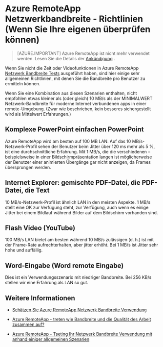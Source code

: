 <properties 
    pageTitle="Azure RemoteApp Netzwerkbandbreite - allgemeine Richtlinien | Microsoft Azure"
    description="Verstehen Sie einige grundlegende Netzwerk Bandbreite Richtlinien für Ihre Azure RemoteApp Websitesammlungen und apps."
    services="remoteapp"
    documentationCenter="" 
    authors="lizap" 
    manager="mbaldwin" />

<tags 
    ms.service="remoteapp" 
    ms.workload="compute" 
    ms.tgt_pltfrm="na" 
    ms.devlang="na" 
    ms.topic="article" 
    ms.date="08/15/2016" 
    ms.author="elizapo" />
    
# <a name="azure-remoteapp-network-bandwidth---general-guidelines-if-you-cant-test-your-own"></a>Azure RemoteApp Netzwerkbandbreite - Richtlinien (Wenn Sie Ihre eigenen überprüfen können)

> [AZURE.IMPORTANT]
> Azure RemoteApp ist nicht mehr verwendet werden. Lesen Sie die Details der [Ankündigung](https://go.microsoft.com/fwlink/?linkid=821148) .

Wenn Sie nicht die Zeit oder Videofunktionen in Azure RemoteApp [Netzwerk Bandbreite Tests](remoteapp-bandwidthtests.md) ausgeführt haben, sind hier einige sehr allgemeinen Richtlinien, mit denen Sie die Bandbreite pro Benutzer zu ermitteln können.

Wenn Sie eine Kombination aus diesen Szenarien enthalten, nicht empfohlen etwas kleiner als (oder gleich) 10 MB/s als der MINIMALWERT Netzwerk-Bandbreite für moderne Internet verbundenen apps in einer remote-Umgebung. (Zwar wie beschrieben, kein besseres sichergestellt wird als Mittelwert Erfahrungen.)

## <a name="complex-powerpoint-simple-powerpoint"></a>Komplexe PowerPoint einfachen PowerPoint

Azure RemoteApp wird am besten auf 100 MB LAN. Auf das 10 MB/s-Netzwerk-Profil sehen der Benutzer beim Jitter über 120 ms mehr als 5 %, ist eine durchschnittliche Erfahrung. Mit 1 MB/s, die die verschiedenen – beispielsweise in einer Bildschirmpräsentation langen ist möglicherweise der Benutzer einer animierten Übergänge gar nicht anzeigen, da Frames übersprungen werden.

## <a name="internet-explorer-mixed-pdf-pdf-text"></a>Internet Explorer: gemischte PDF-Datei, die PDF-Datei, die Text

10 MB/s-Netzwerk-Profil ist ähnlich LAN in den meisten Aspekte. 1 MB/s stellt eine OK zur Verfügung steht, zur Verfügung, auch wenn es einige Jitter bei einem Bildlauf während Bilder auf dem Bildschirm vorhanden sind.

## <a name="flash-video-youtube"></a>Flash Video (YouTube)

100 MB/s LAN bietet am besten während 10 MB/s zulässigen (d. h.) ist mit der Frame-Rate aufrechterhalten, aber jitter erhöht. Bei 1 MB/s ist Jitter sehr hohe und auffällig.

## <a name="word-typing-word-remote-input"></a>Word-Eingabe (Word remote Eingabe)
Dies ist ein Verwendungsszenario mit niedriger Bandbreite. Bei 256 KB/s stellen wir eine Erfahrung als LAN so gut.

## <a name="learn-more"></a>Weitere Informationen
- [Schätzen Sie Azure RemoteApp Netzwerk Bandbreite Verwendung](remoteapp-bandwidth.md)

- [Azure RemoteApp - treten wie Bandbreite und die Qualität des Arbeit zusammen auf?](remoteapp-bandwidthexperience.md)

- [Azure RemoteApp - Tseting Ihr Netzwerk Bandbreite Verwendung mit anhand einiger allgemeinen Szenarien](remoteapp-bandwidthtests.md)